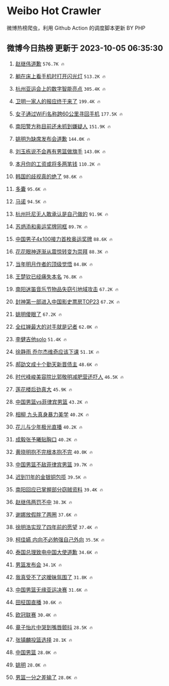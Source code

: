 # Weibo Hot Crawler 



微博热榜爬虫，利用 Github Action 的调度脚本更新 BY PHP 


## 微博今日热榜 更新于 2023-10-05 06:35:30 
1. [赵继伟道歉](https://s.weibo.com/weibo?q=%23%E8%B5%B5%E7%BB%A7%E4%BC%9F%E9%81%93%E6%AD%89%23&t=31&band_rank=1&Refer=top) `576.7K 🔥` 

1. [躺在床上看手机时打开闪光灯](https://s.weibo.com/weibo?q=%E8%BA%BA%E5%9C%A8%E5%BA%8A%E4%B8%8A%E7%9C%8B%E6%89%8B%E6%9C%BA%E6%97%B6%E6%89%93%E5%BC%80%E9%97%AA%E5%85%89%E7%81%AF&t=31&band_rank=2&Refer=top) `513.2K 🔥` 

1. [杭州亚运会上的数字智能亮点](https://s.weibo.com/weibo?q=%23%E6%9D%AD%E5%B7%9E%E4%BA%9A%E8%BF%90%E4%BC%9A%E4%B8%8A%E7%9A%84%E6%95%B0%E5%AD%97%E6%99%BA%E8%83%BD%E4%BA%AE%E7%82%B9%23&t=31&band_rank=3&Refer=top) `305.4K 🔥` 

1. [卫明一家人的报应终于来了](https://s.weibo.com/weibo?q=%23%E5%8D%AB%E6%98%8E%E4%B8%80%E5%AE%B6%E4%BA%BA%E7%9A%84%E6%8A%A5%E5%BA%94%E7%BB%88%E4%BA%8E%E6%9D%A5%E4%BA%86%23&t=31&band_rank=4&Refer=top) `199.4K 🔥` 

1. [女子通过WiFi名称跨60公里寻回手机](https://s.weibo.com/weibo?q=%23%E5%A5%B3%E5%AD%90%E9%80%9A%E8%BF%87WiFi%E5%90%8D%E7%A7%B0%E8%B7%A860%E5%85%AC%E9%87%8C%E5%AF%BB%E5%9B%9E%E6%89%8B%E6%9C%BA%23&t=31&band_rank=5&Refer=top) `177.5K 🔥` 

1. [南阳警方称目前还未抓到嫌疑人](https://s.weibo.com/weibo?q=%23%E5%8D%97%E9%98%B3%E8%AD%A6%E6%96%B9%E7%A7%B0%E7%9B%AE%E5%89%8D%E8%BF%98%E6%9C%AA%E6%8A%93%E5%88%B0%E5%AB%8C%E7%96%91%E4%BA%BA%23&t=31&band_rank=6&Refer=top) `151.9K 🔥` 

1. [姚明为缺席发布会道歉](https://s.weibo.com/weibo?q=%23%E5%A7%9A%E6%98%8E%E4%B8%BA%E7%BC%BA%E5%B8%AD%E5%8F%91%E5%B8%83%E4%BC%9A%E9%81%93%E6%AD%89%23&t=31&band_rank=7&Refer=top) `144.0K 🔥` 

1. [刘玉栋说不会再有男篮做旗手](https://s.weibo.com/weibo?q=%23%E5%88%98%E7%8E%89%E6%A0%8B%E8%AF%B4%E4%B8%8D%E4%BC%9A%E5%86%8D%E6%9C%89%E7%94%B7%E7%AF%AE%E5%81%9A%E6%97%97%E6%89%8B%23&t=31&band_rank=8&Refer=top) `143.0K 🔥` 

1. [本月你的工资或将多两笔钱](https://s.weibo.com/weibo?q=%23%E6%9C%AC%E6%9C%88%E4%BD%A0%E7%9A%84%E5%B7%A5%E8%B5%84%E6%88%96%E5%B0%86%E5%A4%9A%E4%B8%A4%E7%AC%94%E9%92%B1%23&t=31&band_rank=9&Refer=top) `110.2K 🔥` 

1. [韩国的歧视真的绝了](https://s.weibo.com/weibo?q=%23%E9%9F%A9%E5%9B%BD%E7%9A%84%E6%AD%A7%E8%A7%86%E7%9C%9F%E7%9A%84%E7%BB%9D%E4%BA%86%23&t=31&band_rank=10&Refer=top) `98.6K 🔥` 

1. [多囊](https://s.weibo.com/weibo?q=%E5%A4%9A%E5%9B%8A&t=31&band_rank=11&Refer=top) `95.6K 🔥` 

1. [马诺](https://s.weibo.com/weibo?q=%E9%A9%AC%E8%AF%BA&t=31&band_rank=12&Refer=top) `94.5K 🔥` 

1. [杭州托尼无人敢承认是自己做的](https://s.weibo.com/weibo?q=%23%E6%9D%AD%E5%B7%9E%E6%89%98%E5%B0%BC%E6%97%A0%E4%BA%BA%E6%95%A2%E6%89%BF%E8%AE%A4%E6%98%AF%E8%87%AA%E5%B7%B1%E5%81%9A%E7%9A%84%23&t=31&band_rank=13&Refer=top) `91.9K 🔥` 

1. [苏炳添和奥运奖牌同框](https://s.weibo.com/weibo?q=%23%E8%8B%8F%E7%82%B3%E6%B7%BB%E5%92%8C%E5%A5%A5%E8%BF%90%E5%A5%96%E7%89%8C%E5%90%8C%E6%A1%86%23&t=31&band_rank=14&Refer=top) `89.7K 🔥` 

1. [中国男子4x100接力首枚奥运奖牌](https://s.weibo.com/weibo?q=%23%E4%B8%AD%E5%9B%BD%E7%94%B7%E5%AD%904x100%E6%8E%A5%E5%8A%9B%E9%A6%96%E6%9E%9A%E5%A5%A5%E8%BF%90%E5%A5%96%E7%89%8C%23&t=31&band_rank=15&Refer=top) `88.6K 🔥` 

1. [花花眼神逐渐从震惊转变为崇拜](https://s.weibo.com/weibo?q=%E8%8A%B1%E8%8A%B1%E7%9C%BC%E7%A5%9E%E9%80%90%E6%B8%90%E4%BB%8E%E9%9C%87%E6%83%8A%E8%BD%AC%E5%8F%98%E4%B8%BA%E5%B4%87%E6%8B%9C&t=31&band_rank=16&Refer=top) `88.3K 🔥` 

1. [当年明月作者的顶级觉悟](https://s.weibo.com/weibo?q=%E5%BD%93%E5%B9%B4%E6%98%8E%E6%9C%88%E4%BD%9C%E8%80%85%E7%9A%84%E9%A1%B6%E7%BA%A7%E8%A7%89%E6%82%9F&t=31&band_rank=17&Refer=top) `84.8K 🔥` 

1. [王楚钦已经痛失本名](https://s.weibo.com/weibo?q=%23%E7%8E%8B%E6%A5%9A%E9%92%A6%E5%B7%B2%E7%BB%8F%E7%97%9B%E5%A4%B1%E6%9C%AC%E5%90%8D%23&t=31&band_rank=18&Refer=top) `76.8K 🔥` 

1. [南阳迷笛音乐节物品失窃引地域攻击](https://s.weibo.com/weibo?q=%23%E5%8D%97%E9%98%B3%E8%BF%B7%E7%AC%9B%E9%9F%B3%E4%B9%90%E8%8A%82%E7%89%A9%E5%93%81%E5%A4%B1%E7%AA%83%E5%BC%95%E5%9C%B0%E5%9F%9F%E6%94%BB%E5%87%BB%23&t=31&band_rank=19&Refer=top) `67.2K 🔥` 

1. [封神第一部进入中国影史票房TOP23](https://s.weibo.com/weibo?q=%23%E5%B0%81%E7%A5%9E%E7%AC%AC%E4%B8%80%E9%83%A8%E8%BF%9B%E5%85%A5%E4%B8%AD%E5%9B%BD%E5%BD%B1%E5%8F%B2%E7%A5%A8%E6%88%BFTOP23%23&t=31&band_rank=20&Refer=top) `67.2K 🔥` 

1. [姚明傻眼了](https://s.weibo.com/weibo?q=%23%E5%A7%9A%E6%98%8E%E5%82%BB%E7%9C%BC%E4%BA%86%23&t=31&band_rank=21&Refer=top) `67.2K 🔥` 

1. [全红婵最大的对手就是记者](https://s.weibo.com/weibo?q=%23%E5%85%A8%E7%BA%A2%E5%A9%B5%E6%9C%80%E5%A4%A7%E7%9A%84%E5%AF%B9%E6%89%8B%E5%B0%B1%E6%98%AF%E8%AE%B0%E8%80%85%23&t=31&band_rank=22&Refer=top) `62.0K 🔥` 

1. [李健吉他solo](https://s.weibo.com/weibo?q=%E6%9D%8E%E5%81%A5%E5%90%89%E4%BB%96solo&t=31&band_rank=23&Refer=top) `51.4K 🔥` 

1. [徐静雨 乔尔杰维奇应该下课](https://s.weibo.com/weibo?q=%E5%BE%90%E9%9D%99%E9%9B%A8%20%E4%B9%94%E5%B0%94%E6%9D%B0%E7%BB%B4%E5%A5%87%E5%BA%94%E8%AF%A5%E4%B8%8B%E8%AF%BE&t=31&band_rank=24&Refer=top) `51.1K 🔥` 

1. [郝劭文成十个勤天新晋债主](https://s.weibo.com/weibo?q=%23%E9%83%9D%E5%8A%AD%E6%96%87%E6%88%90%E5%8D%81%E4%B8%AA%E5%8B%A4%E5%A4%A9%E6%96%B0%E6%99%8B%E5%80%BA%E4%B8%BB%23&t=31&band_rank=25&Refer=top) `48.6K 🔥` 

1. [时代峰峻美容院比郭敬明减肥营还吓人](https://s.weibo.com/weibo?q=%23%E6%97%B6%E4%BB%A3%E5%B3%B0%E5%B3%BB%E7%BE%8E%E5%AE%B9%E9%99%A2%E6%AF%94%E9%83%AD%E6%95%AC%E6%98%8E%E5%87%8F%E8%82%A5%E8%90%A5%E8%BF%98%E5%90%93%E4%BA%BA%23&t=31&band_rank=26&Refer=top) `46.5K 🔥` 

1. [莲花楼后劲真大](https://s.weibo.com/weibo?q=%23%E8%8E%B2%E8%8A%B1%E6%A5%BC%E5%90%8E%E5%8A%B2%E7%9C%9F%E5%A4%A7%23&t=31&band_rank=27&Refer=top) `45.9K 🔥` 

1. [中国男篮vs菲律宾男篮](https://s.weibo.com/weibo?q=%23%E4%B8%AD%E5%9B%BD%E7%94%B7%E7%AF%AEvs%E8%8F%B2%E5%BE%8B%E5%AE%BE%E7%94%B7%E7%AF%AE%23&t=31&band_rank=28&Refer=top) `43.2K 🔥` 

1. [相柳 九头真身暴力美学](https://s.weibo.com/weibo?q=%E7%9B%B8%E6%9F%B3%20%E4%B9%9D%E5%A4%B4%E7%9C%9F%E8%BA%AB%E6%9A%B4%E5%8A%9B%E7%BE%8E%E5%AD%A6&t=31&band_rank=29&Refer=top) `40.2K 🔥` 

1. [花儿与少年极光直播](https://s.weibo.com/weibo?q=%23%E8%8A%B1%E5%84%BF%E4%B8%8E%E5%B0%91%E5%B9%B4%E6%9E%81%E5%85%89%E7%9B%B4%E6%92%AD%23&t=31&band_rank=30&Refer=top) `40.2K 🔥` 

1. [成毅张予曦贴胸口](https://s.weibo.com/weibo?q=%23%E6%88%90%E6%AF%85%E5%BC%A0%E4%BA%88%E6%9B%A6%E8%B4%B4%E8%83%B8%E5%8F%A3%23&t=31&band_rank=31&Refer=top) `40.2K 🔥` 

1. [黄晓明抱不完根本抱不完](https://s.weibo.com/weibo?q=%23%E9%BB%84%E6%99%93%E6%98%8E%E6%8A%B1%E4%B8%8D%E5%AE%8C%E6%A0%B9%E6%9C%AC%E6%8A%B1%E4%B8%8D%E5%AE%8C%23&t=31&band_rank=32&Refer=top) `40.0K 🔥` 

1. [中国男篮不敌菲律宾男篮](https://s.weibo.com/weibo?q=%23%E4%B8%AD%E5%9B%BD%E7%94%B7%E7%AF%AE%E4%B8%8D%E6%95%8C%E8%8F%B2%E5%BE%8B%E5%AE%BE%E7%94%B7%E7%AF%AE%23&t=31&band_rank=33&Refer=top) `39.7K 🔥` 

1. [迟到11年的金银铜包揽](https://s.weibo.com/weibo?q=%23%E8%BF%9F%E5%88%B011%E5%B9%B4%E7%9A%84%E9%87%91%E9%93%B6%E9%93%9C%E5%8C%85%E6%8F%BD%23&t=31&band_rank=34&Refer=top) `39.5K 🔥` 

1. [南阳回应已掌握部分窃贼资料](https://s.weibo.com/weibo?q=%23%E5%8D%97%E9%98%B3%E5%9B%9E%E5%BA%94%E5%B7%B2%E6%8E%8C%E6%8F%A1%E9%83%A8%E5%88%86%E7%AA%83%E8%B4%BC%E8%B5%84%E6%96%99%23&t=31&band_rank=35&Refer=top) `39.4K 🔥` 

1. [赵继伟两罚不中](https://s.weibo.com/weibo?q=%23%E8%B5%B5%E7%BB%A7%E4%BC%9F%E4%B8%A4%E7%BD%9A%E4%B8%8D%E4%B8%AD%23&t=31&band_rank=36&Refer=top) `38.3K 🔥` 

1. [谢娜放假胖了两圈](https://s.weibo.com/weibo?q=%23%E8%B0%A2%E5%A8%9C%E6%94%BE%E5%81%87%E8%83%96%E4%BA%86%E4%B8%A4%E5%9C%88%23&t=31&band_rank=37&Refer=top) `37.6K 🔥` 

1. [徐明浩实现了四年前的愿望](https://s.weibo.com/weibo?q=%23%E5%BE%90%E6%98%8E%E6%B5%A9%E5%AE%9E%E7%8E%B0%E4%BA%86%E5%9B%9B%E5%B9%B4%E5%89%8D%E7%9A%84%E6%84%BF%E6%9C%9B%23&t=31&band_rank=38&Refer=top) `37.4K 🔥` 

1. [柯佳嬿 内向不必勉强自己外向](https://s.weibo.com/weibo?q=%E6%9F%AF%E4%BD%B3%E5%AC%BF%20%E5%86%85%E5%90%91%E4%B8%8D%E5%BF%85%E5%8B%89%E5%BC%BA%E8%87%AA%E5%B7%B1%E5%A4%96%E5%90%91&t=31&band_rank=39&Refer=top) `35.5K 🔥` 

1. [泰国总理致电中国大使道歉](https://s.weibo.com/weibo?q=%23%E6%B3%B0%E5%9B%BD%E6%80%BB%E7%90%86%E8%87%B4%E7%94%B5%E4%B8%AD%E5%9B%BD%E5%A4%A7%E4%BD%BF%E9%81%93%E6%AD%89%23&t=31&band_rank=40&Refer=top) `34.6K 🔥` 

1. [男篮发布会](https://s.weibo.com/weibo?q=%E7%94%B7%E7%AF%AE%E5%8F%91%E5%B8%83%E4%BC%9A&t=31&band_rank=41&Refer=top) `34.1K 🔥` 

1. [我真受不了这暧昧氛围了](https://s.weibo.com/weibo?q=%23%E6%88%91%E7%9C%9F%E5%8F%97%E4%B8%8D%E4%BA%86%E8%BF%99%E6%9A%A7%E6%98%A7%E6%B0%9B%E5%9B%B4%E4%BA%86%23&t=31&band_rank=42&Refer=top) `31.8K 🔥` 

1. [中国男篮无缘亚运决赛](https://s.weibo.com/weibo?q=%23%E4%B8%AD%E5%9B%BD%E7%94%B7%E7%AF%AE%E6%97%A0%E7%BC%98%E4%BA%9A%E8%BF%90%E5%86%B3%E8%B5%9B%23&t=31&band_rank=43&Refer=top) `31.6K 🔥` 

1. [田柾国直播](https://s.weibo.com/weibo?q=%23%E7%94%B0%E6%9F%BE%E5%9B%BD%E7%9B%B4%E6%92%AD%23&t=31&band_rank=44&Refer=top) `30.6K 🔥` 

1. [欧冠联赛](https://s.weibo.com/weibo?q=%23%E6%AC%A7%E5%86%A0%E8%81%94%E8%B5%9B%23&t=31&band_rank=45&Refer=top) `30.4K 🔥` 

1. [章子怡片中哭到嘴唇颤抖](https://s.weibo.com/weibo?q=%23%E7%AB%A0%E5%AD%90%E6%80%A1%E7%89%87%E4%B8%AD%E5%93%AD%E5%88%B0%E5%98%B4%E5%94%87%E9%A2%A4%E6%8A%96%23&t=31&band_rank=46&Refer=top) `28.5K 🔥` 

1. [张镇麟投篮选择](https://s.weibo.com/weibo?q=%23%E5%BC%A0%E9%95%87%E9%BA%9F%E6%8A%95%E7%AF%AE%E9%80%89%E6%8B%A9%23&t=31&band_rank=47&Refer=top) `28.1K 🔥` 

1. [中国男篮](https://s.weibo.com/weibo?q=%23%E4%B8%AD%E5%9B%BD%E7%94%B7%E7%AF%AE%23&t=31&band_rank=48&Refer=top) `28.0K 🔥` 

1. [姚明](https://s.weibo.com/weibo?q=%E5%A7%9A%E6%98%8E&t=31&band_rank=49&Refer=top) `28.0K 🔥` 

1. [男篮一分之差输了](https://s.weibo.com/weibo?q=%E7%94%B7%E7%AF%AE%E4%B8%80%E5%88%86%E4%B9%8B%E5%B7%AE%E8%BE%93%E4%BA%86&t=31&band_rank=50&Refer=top) `28.0K 🔥` 

